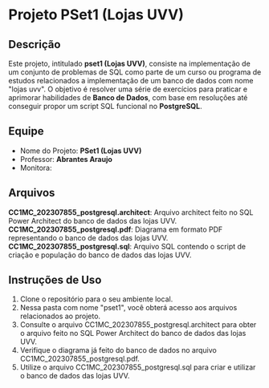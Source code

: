 # Projeto PSet1 (Lojas UVV)
## Descrição
Este projeto, intitulado **pset1 (Lojas UVV)**, consiste na implementação de um conjunto de problemas de SQL como parte de um curso ou programa de estudos relacionados a implementação de um banco de dados com nome "lojas uvv". O objetivo é resolver uma série de exercícios para praticar e aprimorar habilidades de **Banco de Dados**, com base em resoluções até conseguir propor um script SQL funcional no **PostgreSQL**.

## Equipe
- Nome do Projeto: **PSet1 (Lojas UVV)**
- Professor: **Abrantes Araujo**
- Monitora: 

## Arquivos
**CC1MC_202307855_postgresql.architect**: Arquivo architect feito no SQL Power Architect do banco de dados das lojas UVV.
**CC1MC_202307855_postgresql.pdf**: Diagrama em formato PDF representando o banco de dados das lojas UVV.
**CC1MC_202307855_postgresql.sql**: Arquivo SQL contendo o script de criação e população do banco de dados das lojas UVV.

## Instruções de Uso
1. Clone o repositório para o seu ambiente local.
2. Nessa pasta com nome "pset1", você obterá acesso aos arquivos relacionados ao projeto.
3. Consulte o arquivo CC1MC_202307855_postgresql.architect para obter o arquivo feito no SQL Power Architect do banco de dados das lojas UVV.
4. Verifique o diagrama já feito do banco de dados no arquivo CC1MC_202307855_postgresql.pdf.
5. Utilize o arquivo CC1MC_202307855_postgresql.sql para criar e utilizar o banco de dados das lojas UVV.

